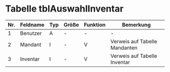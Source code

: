 
# Tabelle tblAuswahlInventar

Nr.|Feldname|Typ|Größe|Funktion|Bemerkung
---|---|---|---|---|---
1|Benutzer|A|-|-|-
2|Mandant|I|-|V|Verweis auf Tabelle Mandanten
3|Inventar|I|-|V|Verweis auf Tabelle Inventar
